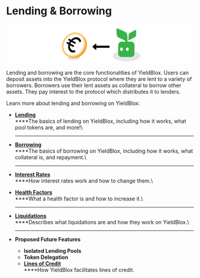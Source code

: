 # Lending & Borrowing

![](<../../.gitbook/assets/lending header.svg>)

Lending and borrowing are the core functionalities of YieldBlox. Users can deposit assets into the YieldBlox protocol where they are lent to a variety of borrowers. Borrowers use their lent assets as collateral to borrow other assets. They pay interest to the protocol which distributes it to lenders.



Learn more about lending and borrowing on YieldBlox:

* ****[**Lending**](lending.md)****\
  ****The basics of lending on YieldBlox, including how it works, what pool tokens are, and more!\
  ****
* ****[**Borrowing**](borrowing.md)****\
  ****The basics of borrowing on YieldBlox, including how it works, what collateral is, and repayment.\
  ****
* ****[**Interest Rates**](interest-rates.md)****\
  ****How interest rates work and how to change them.\

* ****[**Health Factors**](health-factors.md)****\
  ****What a health factor is and how to increase it.\
  ****
* ****[**Liquidations**](liquidations.md)****\
  ****Describes what liquidations are and how they work on YieldBlox.\
  ****
* **Proposed Future Features**
  * **Isolated Lending Pools**
  * **Token Delegation**
  * ****[**Lines of Credit**](broken-reference)****\
    ****How YieldBlox facilitates lines of credit.



